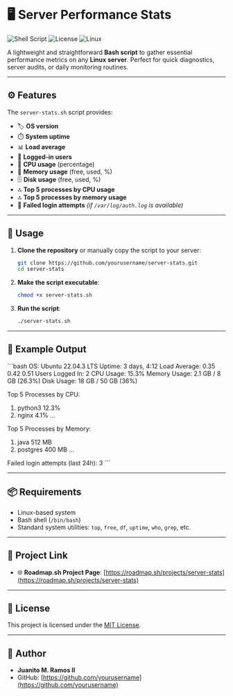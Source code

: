 # 🖥️ Server Performance Stats

![Shell Script](https://img.shields.io/badge/Shell-Bash-blue)
![License](https://img.shields.io/badge/License-MIT-green)
![Linux](https://img.shields.io/badge/Platform-Linux-yellow)

A lightweight and straightforward **Bash script** to gather essential performance metrics on any **Linux server**. Perfect for quick diagnostics, server audits, or daily monitoring routines.

---

## ⚙️ Features

The `server-stats.sh` script provides:

- 🏷️ **OS version**
- ⏱️ **System uptime**
- 📊 **Load average**
- 👥 **Logged-in users**
- 🧠 **CPU usage** (percentage)
- 💾 **Memory usage** (free, used, %)
- 🗄️ **Disk usage** (free, used, %)
- 🔝 **Top 5 processes by CPU usage**
- 🔝 **Top 5 processes by memory usage**
- 🔐 **Failed login attempts** *(if `/var/log/auth.log` is available)*

---

## 🚀 Usage

1. **Clone the repository** or manually copy the script to your server:

   ```bash
   git clone https://github.com/yourusername/server-stats.git
   cd server-stats
   ```

2. **Make the script executable**:

   ```bash
   chmod +x server-stats.sh
   ```

3. **Run the script**:

   ```bash
   ./server-stats.sh
   ```

---

## 📂 Example Output

\`\`\`bash
OS: Ubuntu 22.04.3 LTS
Uptime: 3 days, 4:12
Load Average: 0.35 0.42 0.51
Users Logged In: 2
CPU Usage: 15.3%
Memory Usage: 2.1 GB / 8 GB (26.3%)
Disk Usage: 18 GB / 50 GB (36%)

Top 5 Processes by CPU:
  1. python3     12.3%
  2. nginx       4.1%
  ...

Top 5 Processes by Memory:
  1. java        512 MB
  2. postgres    400 MB
  ...

Failed login attempts (last 24h): 3
\`\`\`

---

## 📦 Requirements

- Linux-based system
- Bash shell (`/bin/bash`)
- Standard system utilities: `top`, `free`, `df`, `uptime`, `who`, `grep`, etc.

---

## 🔗 Project Link

- 🌐 **Roadmap.sh Project Page**: [https://roadmap.sh/projects/server-stats](https://roadmap.sh/projects/server-stats)

---

## 📜 License

This project is licensed under the [MIT License](LICENSE).

---

## 👤 Author

- **Juanito M. Ramos II**  
- GitHub: [https://github.com/yourusername](https://github.com/yourusername)

